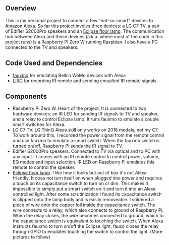 ## Overview
This is my personal project to connect a few "not-so-smart" devices to Amazon Alexa.
So far this project involes three devices: a LG C7 TV, a pair of Edifier S2000Pro speakers
and an [Eclipse floor lamp](https://www.amazon.com/gp/product/B01KKZRF5C). The communication
hub between Alexa and these devices (a.k.a. where most of the code in this project runs) is
a Raspberry Pi Zero W running Raspbian. I also have a PC connected to the TV and speakers.

## Code Used and Dependencies
* [fauxmo](https://github.com/makermusings/fauxmo) for emulating Belkin WeMo devices with Alexa
* [LIRC](http://www.lirc.org/) for recording IR remote and sending emualted IR remote signals.

## Components
* Raspberry Pi Zero W. Heart of the project. It is connected to two hardware devices: an IR
  LED for sending IR signals to TV and speaker, and a relay to control Eclipse lamp. It runs
  fauxmo to emulate a couple smart switches for Alexa.
* LG C7 TV. LG ThinQ Alexa skill only works on 2018 models, not my C7. To work around this,
  I recorded the power signal from the remote control and use fauxmo to emulate a smart switch.
  When the fauxmo switch is turned on/off, Raspberry Pi sends the IR signal to TV.
* Edifier S2000Pro speakers. Connected to TV via optical and to PC with aux input. It comes with
  an IR remote control to control power, volume, EQ modes and input selection. IR LED on Raspberry
  Pi emulates this remote to control the speaker.
* [Eclipse floor lamp](https://www.amazon.com/gp/product/B01KKZRF5C). I like how it looks but
  out of box it's not Alexa friendly. It does not turn itself on when plugged into power and
  requires a touch on its capacitance switch to turn on or dim. This makes it impossible to
  simply put a smart switch on it and turn it into an Alexa controlled light. After some scrutinization
  I found its capacitance switch is clipped onto the lamp body and is easily removeable.
  I soldered a piece of wire onto the copper foil inside the capacitance switch. The wire
  connects to a relay, which also connects to ground of Raspberry Pi. When the relay closes,
  the wire becomes connected to ground, which to the capacitance switch is equivalent to
  touching the switch. When Alexa instructs fauxmo to turn on/off the Eclipse light, fauxo
  closes the relay through GPIO to emulates touching the switch to control the light. (More pictures to follow)
